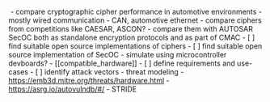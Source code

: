  - compare cryptographic cipher performance in automotive environments
	- mostly wired communication
		- CAN, automotive ethernet
	- compare ciphers from competitions like CAESAR, ASCON?
		- compare them with AUTOSAR SecOC both as standalone encryption protocols and as part of CMAC
			- [ ] find suitable open source implementations of ciphers
			- [ ] find suitable open source implementation of SecOC
		- simulate using microcontroller devboards?
			- [[compatible_hardware]]
	- [ ] define requirements and use-cases
	- [ ] identify attack vectors
		- threat modeling
			- https://emb3d.mitre.org/threats/hardware.html
			- https://asrg.io/autovulndb/#/
			- STRIDE
